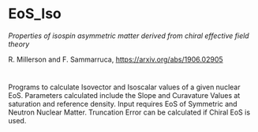 # EoS_Iso

*Properties of isospin asymmetric matter derived from chiral effective field theory*

R. Millerson and F. Sammarruca, https://arxiv.org/abs/1906.02905 

#

Programs to calculate Isovector and Isoscalar values of a given nuclear EoS. Parameters calculated include the Slope and Curavature Values at saturation and reference density. Input requires EoS of Symmetric and Neutron Nuclear Matter. Truncation Error can be calculated if Chiral EoS is used. 
